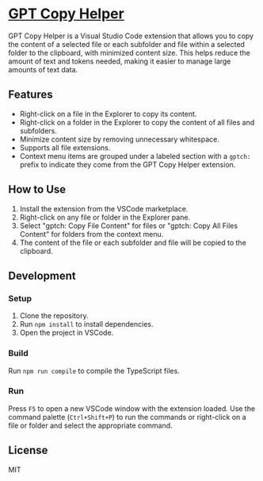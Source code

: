 # [GPT Copy Helper ](https://marketplace.visualstudio.com/items?itemName=Abdelazizmahdy.gpt-copy-helper)

GPT Copy Helper is a Visual Studio Code extension that allows you to copy the content of a selected file or each subfolder and file within a selected folder to the clipboard, with minimized content size. This helps reduce the amount of text and tokens needed, making it easier to manage large amounts of text data.

## Features

- Right-click on a file in the Explorer to copy its content.
- Right-click on a folder in the Explorer to copy the content of all files and subfolders.
- Minimize content size by removing unnecessary whitespace.
- Supports all file extensions.
- Context menu items are grouped under a labeled section with a `gptch:` prefix to indicate they come from the GPT Copy Helper extension.

## How to Use

1. Install the extension from the VSCode marketplace.
2. Right-click on any file or folder in the Explorer pane.
3. Select "gptch: Copy File Content" for files or "gptch: Copy All Files Content" for folders from the context menu.
4. The content of the file or each subfolder and file will be copied to the clipboard.

## Development

### Setup

1. Clone the repository.
2. Run `npm install` to install dependencies.
3. Open the project in VSCode.

### Build

Run `npm run compile` to compile the TypeScript files.

### Run

Press `F5` to open a new VSCode window with the extension loaded. Use the command palette (`Ctrl+Shift+P`) to run the commands or right-click on a file or folder and select the appropriate command.

## License

MIT
